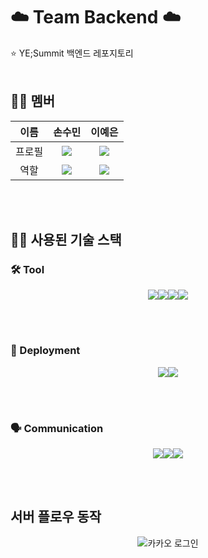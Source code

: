 # ☁️ Team Backend ☁️
⭐️ YE;Summit 백엔드 레포지토리
<br>
<br>
## 🧑‍💻 멤버
| 이름   | 손수민 | 이예은 |
|:------:|:------:|:------:|
| 프로필 | <img src="https://avatars.githubusercontent.com/u/173463176?v=4"/> | <img src="https://avatars.githubusercontent.com/u/159096610?v=4"/> |
| 역할   | <img src="https://skillicons.dev/icons?i=spring"> | <img src="https://skillicons.dev/icons?i=spring"> |

<br>
<br>

## 🧑‍💻 사용된 기술 스택

### 🛠️ Tool

<p align="center">
	<img src="https://skillicons.dev/icons?i=java"><img src="https://skillicons.dev/icons?i=spring"><img src="https://skillicons.dev/icons?i=mysql"><img src="https://skillicons.dev/icons?i=docker">
</p>

<br>
<br>

### 🚀 Deployment

<p align="center">
    <img src="https://skillicons.dev/icons?i=aws"><img src="https://skillicons.dev/icons?i=nginx">
</p>

<br>
<br>

### 🗣️ Communication

<p align="center">
    <img src="https://skillicons.dev/icons?i=figma"><img src="https://skillicons.dev/icons?i=notion"><img src="https://skillicons.dev/icons?i=discord">
</p>

<br>
<br>

## 서버 플로우 동작
<p align="center">
 <img src="https://github.com/user-attachments/assets/97a26b16-72c8-4285-8d02-6cc68243cbff" alt="카카오 로그인">
</p>
